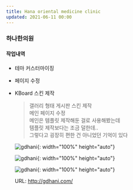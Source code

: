 ```yaml
---
title: Hana oriental medicine clinic
updated: 2021-06-11 00:00
---
```


### 하나한의원
    
#### 작업내역
- 테마 커스터마이징
- 페이지 수정
- KBoard 스킨 제작
  
  
	>갤러리 형태 게시판 스킨 제작  
	>메인 페이지 수정  
	>메인은 템플릿 제작해둔 걸로 사용해봤는데  
	>템플릿 제작보다는 조금 덜한데..  
	>그렇다고 굉장히 편한 건 아니었던 기억이 있다  
  
	![gdhani](https://github.com/project0210/project0210.github.io/blob/master/_posts/images/gdhani/001.png?raw=true){: width="100%" height="auto"}
  
	![gdhani](https://github.com/project0210/project0210.github.io/blob/master/_posts/images/gdhani/002.png?raw=true){: width="100%" height="auto"}
  
	![gdhani](https://github.com/project0210/project0210.github.io/blob/master/_posts/images/gdhani/003.png?raw=true){: width="100%" height="auto"}
  
	URL: http://gdhani.com/
